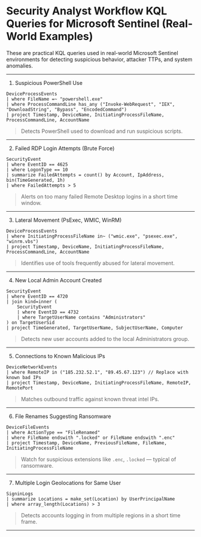 # Security Analyst Workflow KQL Queries for Microsoft Sentinel (Real-World Examples)

These are practical KQL queries used in real-world Microsoft Sentinel environments for detecting suspicious behavior, attacker TTPs, and system anomalies.  

---

1. Suspicious PowerShell Use

```kql
DeviceProcessEvents
| where FileName =~ "powershell.exe"
| where ProcessCommandLine has_any ("Invoke-WebRequest", "IEX", "DownloadString", "Bypass", "EncodedCommand")
| project Timestamp, DeviceName, InitiatingProcessFileName, ProcessCommandLine, AccountName
```

> Detects PowerShell used to download and run suspicious scripts.

---

2. Failed RDP Login Attempts (Brute Force)

```kql
SecurityEvent
| where EventID == 4625
| where LogonType == 10
| summarize FailedAttempts = count() by Account, IpAddress, bin(TimeGenerated, 1h)
| where FailedAttempts > 5
```

> Alerts on too many failed Remote Desktop logins in a short time window.

---

3. Lateral Movement (PsExec, WMIC, WinRM)

```kql
DeviceProcessEvents
| where InitiatingProcessFileName in~ ("wmic.exe", "psexec.exe", "winrm.vbs")
| project Timestamp, DeviceName, InitiatingProcessFileName, ProcessCommandLine, AccountName
```

> Identifies use of tools frequently abused for lateral movement.

---

4. New Local Admin Account Created

```kql
SecurityEvent
| where EventID == 4720
| join kind=inner (
    SecurityEvent
    | where EventID == 4732
    | where TargetUserName contains "Administrators"
) on TargetUserSid
| project TimeGenerated, TargetUserName, SubjectUserName, Computer
```

> Detects new user accounts added to the local Administrators group.

---

5. Connections to Known Malicious IPs

```kql
DeviceNetworkEvents
| where RemoteIP in ("185.232.52.1", "89.45.67.123") // Replace with known bad IPs
| project Timestamp, DeviceName, InitiatingProcessFileName, RemoteIP, RemotePort
```

> Matches outbound traffic against known threat intel IPs.

---
6. File Renames Suggesting Ransomware

```kql
DeviceFileEvents
| where ActionType == "FileRenamed"
| where FileName endswith ".locked" or FileName endswith ".enc"
| project Timestamp, DeviceName, PreviousFileName, FileName, InitiatingProcessFileName
```

> Watch for suspicious extensions like `.enc`, `.locked` — typical of ransomware.

---

7. Multiple Login Geolocations for Same User

```kql
SigninLogs
| summarize Locations = make_set(Location) by UserPrincipalName
| where array_length(Locations) > 3
```

> Detects accounts logging in from multiple regions in a short time frame.

---

